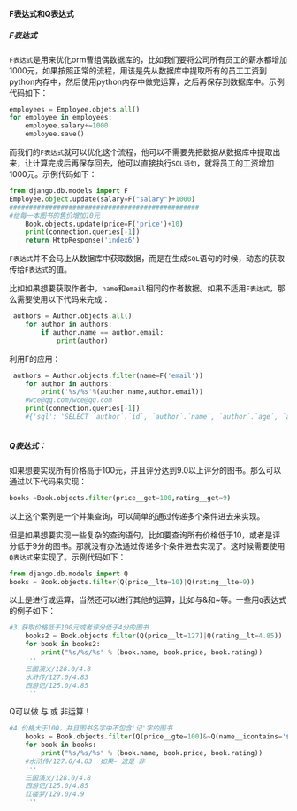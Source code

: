 #### F表达式和Q表达式

##### F表达式

`F表达式`是用来优化orm曹组偶数据库的，比如我们要将公司所有员工的薪水都增加1000元，如果按照正常的流程，用该是先从数据库中提取所有的员工工资到python内存中，然后使用python内存中做完运算，之后再保存到数据库中。示例代码如下：

```python
employees = Employee.objets.all()
for employee in employees:
    employee.salary+=1000
    employee.save()
```

而我们的`F表达式`就可以优化这个流程，他可以不需要先把数据从数据库中提取出来，让计算完成后再保存回去，他可以直接执行`SQL语句`，就将员工的工资增加1000元。示例代码如下：

```python
from django.db.models import F
Employee.object.update(salary=F("salary")+1000)
################################################
#给每一本图书的售价增加10元
    Book.objects.update(price=F('price')+10)
    print(connection.queries[-1])
    return HttpResponse('index6')
```

`F表达式`并不会马上从数据库中获取数据，而是在生成`SQL`语句的时候，动态的获取传给`F表达式`的值。

比如如果想要获取作者中，`name`和`email`相同的作者数据。如果不适用`F表达式`，那么需要使用以下代码来完成：

```python
 authors = Author.objects.all()
    for author in authors:
        if author.name == author.email:
            print(author)
```

利用F的应用：

```python
 authors = Author.objects.filter(name=F('email'))
    for author in authors:
        print('%s/%s'%(author.name,author.email))
    #wce@qq.com/wce@qq.com
    print(connection.queries[-1])
    #{'sql': 'SELECT `author`.`id`, `author`.`name`, `author`.`age`, `author`.`email` FROM `author` WHERE `author`.`name` = `author`.`email`', 'time': '0.016'}
    
```

##### Q表达式：

如果想要实现所有价格高于100元，并且评分达到9.0以上评分的图书。那么可以通过以下代码来实现：

```python
books =Book.objects.filter(price__get=100,rating__get=9)
```

以上这个案例是一个并集查询，可以简单的通过传递多个条件进去来实现。

但是如果想要实现一些复杂的查询语句，比如要查询所有价格低于10，或者是评分低于9分的图书。那就没有办法通过传递多个条件进去实现了。这时候需要使用`Q表达式`来实现了。示例代码如下：

```python
from django.db.models import Q
books = Book.objects.filter(Q(price__lte=10)|Q(rating__lte=9))
```

以上是进行或运算，当然还可以进行其他的运算，比如与&和~等。一些用`Q`表达式的例子如下：

```python
#3.获取价格低于100元或者评分低于4分的图书
    books2 = Book.objects.filter(Q(price__lt=127)|Q(rating__lt=4.85))
    for book in books2:
        print("%s/%s/%s" % (book.name, book.price, book.rating))
    '''
    三国演义/128.0/4.8
    水浒传/127.0/4.83
    西游记/125.0/4.85
    '''
```

Q可以做 与 或 非运算！

```python
#4.价格大于100，并且图书名字中不包含'记'字的图书
    books = Book.objects.filter(Q(price__gte=100)&~Q(name__icontains='传'))
    for book in books:
        print("%s/%s/%s" % (book.name, book.price, book.rating))
    #水浒传/127.0/4.83  如果~ 这是 非
    '''
    三国演义/128.0/4.8
    西游记/125.0/4.85
    红楼梦/129.0/4.9
    '''
```

